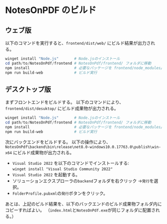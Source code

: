 # NotesOnPDF のビルド

## ウェブ版

以下のコマンドを実行すると、`frontend/dist/web/` にビルド結果が出力される。

```powershell
winget install "Node.js"       # Node.jsのインストール
cd path/to/NotesOnPdf/frontend # NotesOnPdf/frontend/ フォルダに移動
npm install                    # 必要なパッケージを frontend/node_modules/ にインストール
npm run build-web              # ビルド実行
```

## デスクトップ版

まずフロントエンドをビルドする。
以下のコマンドにより、`frontend/dist/desuktop/` にビルド成果物が出力される。

```powershell
winget install "Node.js"       # Node.jsのインストール
cd path/to/NotesOnPdf/frontend # NotesOnPdf/frontend/ フォルダに移動
npm install                    # 必要なパッケージを frontend/node_modules/ にインストール
npm run build-web              # ビルド実行
```

次にバックエンドをビルドする。
以下の操作により、`NotesOnPdf\backend\bin\release\net8.0-windows10.0.17763.0\publish\win-x64` にビルド成果物が出力される。

- `Visual Studio 2022` を以下のコマンドでインストールする:  
  `winget install "Visual Studio Community 2022"`
- `Visual Studio 2022` を起動する。
- ソリューションエクスプローラの`backend`フォルダを右クリック →`発行`を選択。
- `FolderProfile.pubxml`の`発行`ボタンをクリック。

あとは、上記のビルド結果を、以下のバックエンドのビルド成果物フォルダ内にコピーすればよい。
（`index.html`と`NotesOnPdf.exe`が同じフォルダに配置される。）
